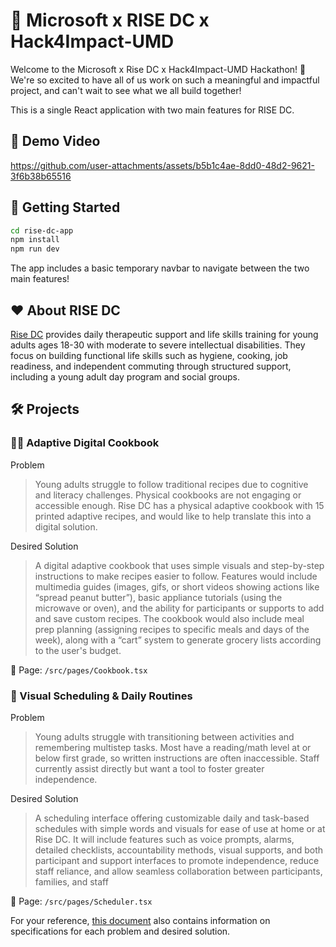 # 🚀 Microsoft x RISE DC x Hack4Impact-UMD
Welcome to the Microsoft x Rise DC x Hack4Impact-UMD Hackathon! 🎉 We're so excited to have all of us work on such a meaningful and impactful project, and can't wait to see what we all build together!

This is a single React application with two main features for RISE DC.

## 🎥 Demo Video


https://github.com/user-attachments/assets/b5b1c4ae-8dd0-48d2-9621-3f6b38b65516


## 🚀 Getting Started

```bash
cd rise-dc-app
npm install
npm run dev
```

The app includes a basic temporary navbar to navigate between the two main features!

## ❤️ About RISE DC

[Rise DC](https://www.risewithusdc.com/) provides daily therapeutic support and life skills training for young adults ages 18-30 with moderate to severe intellectual disabilities. They focus on building functional life skills such as hygiene, cooking, job readiness, and independent commuting through structured support, including a young adult day program and social groups.

## 🛠️ Projects

### 🧑‍🍳 Adaptive Digital Cookbook
Problem

> Young adults struggle to follow traditional recipes due to cognitive and literacy challenges. Physical cookbooks are not engaging or accessible enough. Rise DC has a physical adaptive cookbook with 15 printed adaptive recipes, and would like to help translate this into a digital solution.

Desired Solution

> A digital adaptive cookbook that uses simple visuals and step-by-step instructions to make recipes easier to follow. Features would include multimedia guides (images, gifs, or short videos showing actions like “spread peanut butter”), basic appliance tutorials (using the microwave or oven), and the ability for participants or supports to add and save custom recipes. The cookbook would also include meal prep planning (assigning recipes to specific meals and days of the week), along with a “cart” system to generate grocery lists according to the user's budget.

📍 Page: `/src/pages/Cookbook.tsx`


### 📆 Visual Scheduling & Daily Routines

Problem

 > Young adults struggle with transitioning between activities and remembering multistep tasks. Most have a reading/math level at or below first grade, so written instructions are often inaccessible. Staff currently assist directly but want a tool to foster greater independence.

Desired Solution

> A scheduling interface offering customizable daily and task-based schedules with simple words and visuals for ease of use at home or at Rise DC. It will include features such as voice prompts, alarms, detailed checklists, accountability methods, visual supports, and both participant and support interfaces to promote independence, reduce staff reliance, and allow seamless collaboration between participants, families, and staff

📍 Page: `/src/pages/Scheduler.tsx` 

For your reference, [this document](https://docs.google.com/document/d/1QoyHmOhcS8u4RWKbkYsZFRUyoqzl7UF9Ki5QRweSVQ0/edit?tab=t.0) also contains information on specifications for each problem and desired solution.

